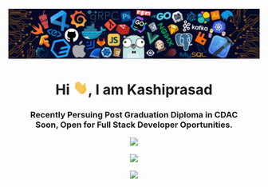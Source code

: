 
<p align="center"><img src="https://raw.githubusercontent.com/KevinPatel04/KevinPatel04/master/header.png"></p>

<h1 align="center">Hi <img src="https://raw.githubusercontent.com/KevinPatel04/KevinPatel04/master/Hi.gif" width="30px">, I am Kashiprasad </h1>

<h3><p align="center" width="150px"> Recently Persuing Post Graduation Diploma in CDAC <br>Soon, Open for Full Stack Developer Oportunities.</p></h3>


<p align="center"><img src="https://github-readme-stats.vercel.app/api/top-langs/?username=prasadpatil1123&layout=compact&hide=TSQL&theme=chartreuse-dark"></p>
<p align="center" ><img src="https://github-readme-stats.vercel.app/api?username=prasadpatil1123&count_private=true&show_icons=true&&theme=chartreuse-dark&include_all_commits=true" width="400"></p> 
<p align="center" ><img src="https://github-readme-streak-stats.herokuapp.com?user=prasadpatil1123&theme=chartreuse-dark"></p>

